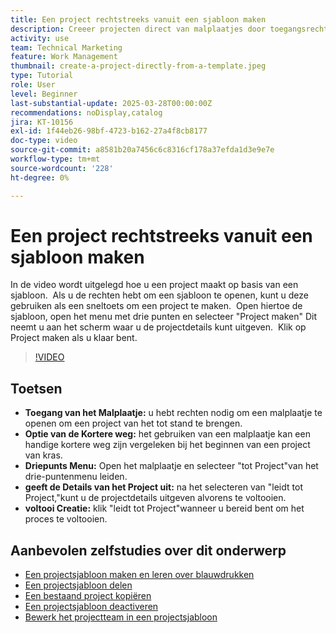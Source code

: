 ```yaml
---
title: Een project rechtstreeks vanuit een sjabloon maken
description: Creeer projecten direct van malplaatjes door toegangsrechten te verzekeren, gebruikend het drie-puntenmenu om "Project tot stand te brengen,"het uitgeven van de projectdetails zoals nodig, en het proces voor een efficiënt opstellingsalternatief te voltooien.
activity: use
team: Technical Marketing
feature: Work Management
thumbnail: create-a-project-directly-from-a-template.jpeg
type: Tutorial
role: User
level: Beginner
last-substantial-update: 2025-03-28T00:00:00Z
recommendations: noDisplay,catalog
jira: KT-10156
exl-id: 1f44eb26-98bf-4723-b162-27a4f8cb8177
doc-type: video
source-git-commit: a8581b20a7456c6c8316cf178a37efda1d3e9e7e
workflow-type: tm+mt
source-wordcount: '228'
ht-degree: 0%

---
```


# Een project rechtstreeks vanuit een sjabloon maken

In de video wordt uitgelegd hoe u een project maakt op basis van een sjabloon. &#x200B; Als u de rechten hebt om een sjabloon te openen, kunt u deze gebruiken als een sneltoets om een project te maken. &#x200B; Open hiertoe de sjabloon, open het menu met drie punten en selecteer &quot;Project maken&quot; &#x200B; Dit neemt u aan het scherm waar u de projectdetails kunt uitgeven. &#x200B; Klik op Project maken als u klaar bent. &#x200B;

>[!VIDEO](https://video.tv.adobe.com/v/3456019/?quality=12&learn=on&enablevpops&captions=dut)

## Toetsen

* **Toegang van het Malplaatje:** u hebt rechten nodig om een malplaatje te openen om een project van het tot stand te brengen. &#x200B;
* **Optie van de Kortere weg:** het gebruiken van een malplaatje kan een handige kortere weg zijn vergeleken bij het beginnen van een project van kras. &#x200B;
* **Driepunts Menu:** Open het malplaatje en selecteer &quot;tot Project&quot;van het drie-puntenmenu leiden. &#x200B;
* **geeft de Details van het Project uit:** na het selecteren van &quot;leidt tot Project,&quot;kunt u de projectdetails uitgeven alvorens te voltooien. &#x200B;
* **voltooi Creatie:** klik &quot;leidt tot Project&quot;wanneer u bereid bent om het proces te voltooien. &#x200B;


## Aanbevolen zelfstudies over dit onderwerp

* [Een projectsjabloon maken en leren over blauwdrukken](/help/manage-work/create-and-manage-project-templates/create-a-project-template.md)
* [Een projectsjabloon delen](/help/manage-work/create-and-manage-project-templates/share-a-project-template.md)
* [Een bestaand project kopiëren](/help/manage-work/manage-projects/copy-an-existing-project.md)
* [Een projectsjabloon deactiveren](/help/manage-work/create-and-manage-project-templates/deactivate-a-project-template.md)
* [Bewerk het projectteam in een projectsjabloon](/help/manage-work/create-and-manage-project-templates/edit-the-project-team-in-a-project-template.md)
